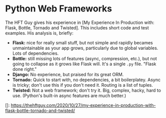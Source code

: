Python Web Frameworks
=====================


The HFT Guy gives his experience in [My Experience In Production with:
Flask, Bottle, Tornado and Twisted]. This includes short code and test
examples. His analysis is, briefly:
- __Flask:__ nice for really small stuff, but not simple and rapidly
  becames unmaintainable as your app grows, particularly due to global
  variables. Lots of dependencies.
- __Bottle:__ still missing lots of features (async, compression, etc.),
  but not going to collapse as it grows like Flask will. It's a single
  `.py` file. "Flask done right."
- __Django:__ No experience, but praised for its great ORM.
- __Tornado:__ Quick to start with, no dependencies, a bit boilerplatey.
  Async is tricky; don't use this if you don't need it. Routing is a list
  of tuples.
- __Twisted:__ Not a web framework; don't try it. Big, complex, hacky, hard
  to use. (Python's built-in async features are much better.)



<!-------------------------------------------------------------------->
[]: https://thehftguy.com/2020/10/27/my-experience-in-production-with-flask-bottle-tornado-and-twisted/
